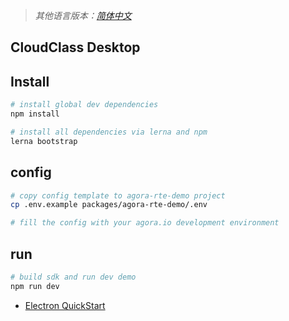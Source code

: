 > *其他语言版本：[简体中文](README.zh.md)*

## CloudClass Desktop

## Install  
```bash
# install global dev dependencies
npm install

# install all dependencies via lerna and npm
lerna bootstrap
```

## config
```bash
# copy config template to agora-rte-demo project
cp .env.example packages/agora-rte-demo/.env

# fill the config with your agora.io development environment
```

## run
```bash
# build sdk and run dev demo
npm run dev
```

+ [Electron QuickStart](./packages/agora-electron-edu-demo/README.md)